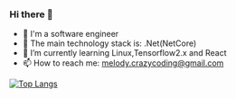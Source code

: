 ### Hi there 👋

<!--
**Yinger/Yinger** is a ✨ _special_ ✨ repository because its `README.md` (this file) appears on your GitHub profile.

Here are some ideas to get you started:

- 🔭 I’m currently working on ...
- 🌱 I’m currently learning ...
- 👯 I’m looking to collaborate on ...
- 🤔 I’m looking for help with ...
- 💬 Ask me about ...
- 📫 How to reach me: ...
- 😄 Pronouns: ...
- ⚡ Fun fact: ...
-->


- 🔭 I'm a software engineer
- 👯 The main technology stack is: .Net(NetCore)
- 🌱 I’m currently learning Linux,Tensorflow2.x and React
- 📫 How to reach me: melody.crazycoding@gmail.com

[![Top Langs](https://github-readme-stats.vercel.app/api/top-langs/?username=Yinger&layout=compact)](https://github.com/anuraghazra/github-readme-stats)
